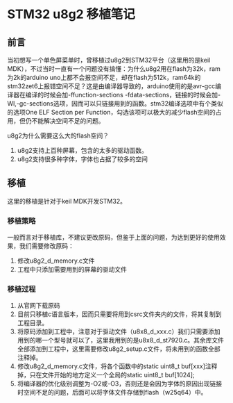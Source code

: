 # STM32 u8g2 移植笔记

## 前言

当初想写一个单色屏菜单时，曾移植过u8g2到STM32平台（这里用的是keil MDK），不过当时一直有一个问题没有搞懂：为什么u8g2用在flash为32k，ram为2k的arduino uno上都不会报空间不足，却在flash为512k，ram64k的stm32zet6上报错空间不足？这是由编译器导致的，arduino使用的是avr-gcc编译器在编译的时候会加-ffunction-sections -fdata-sections，链接的时候会加-Wl,-gc-sections选项，因而可以只链接用到的函数。stm32编译选项中有个类似的选项One ELF Section per Function，勾选该项可以极大的减少flash空间的占用，但仍不能解决空间不足的问题。

u8g2为什么需要这么大的flash空间？

1. u8g2支持上百种屏幕，包含的太多的驱动函数。
2. u8g2支持很多种字体，字体也占据了较多的空间

## 移植

这里的移植是针对于keil MDK开发STM32。

### 移植策略

一般而言对于移植库，不建议更改原码，但鉴于上面的问题，为达到更好的使用效果，我们需要修改原码：

1. 修改u8g2_d_memory.c文件
2. 工程中只添加需要用到的屏幕的驱动文件

### 移植过程

1. 从官网下载原码
2. 目前只移植c语言版本，因而只需要将用到csrc文件夹内的文件，将其复制到工程目录。
3. 将原码添加到工程中，注意对于驱动文件（u8x8_d_xxx.c）我们只需要添加用到的哪一个型号就可以了，这里我用到的是u8x8_d_st7920.c。其余库文件全部添加到工程中，这里需要修改u8g2_setup.c文件，将未用到的函数全部注释掉。
4. 修改u8g2_d_memory.c文件，将各个函数中的static uint8_t buf[xxx]注释掉，只在文件开始的地方定义一个全局的static uint8_t buf[1024];
5. 将编译器的优化级别调整为-O2或-O3，否则还是会因为字体的原因出现链接时空间不足的问题，后面可以将字体文件存储到flash（w25q64）中。